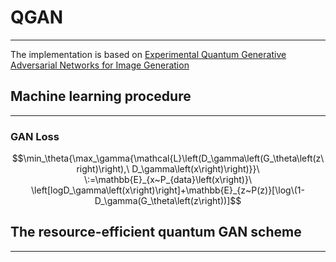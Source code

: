 # QGAN

---

The implementation is based on [Experimental Quantum Generative Adversarial Networks for Image Generation](https://arxiv.org/pdf/2010.06201.pdf)

## Machine learning procedure

---

### GAN Loss

```math
\min_\theta{\max_\gamma{\mathcal{L}\left(D_\gamma\left(G_\theta\left(z\right)\right),\ D_\gamma\left(x\right)\right)}}\ \∶=\mathbb{E}_{x~P_{data}\left(x\right)}\ \left[logD_\gamma\left(x\right)\right]+\mathbb{E}_{z~P(z)}[\log\(1-D_\gamma(G_\theta\left(z\right))]
```


## The resource-efficient quantum GAN scheme

---
